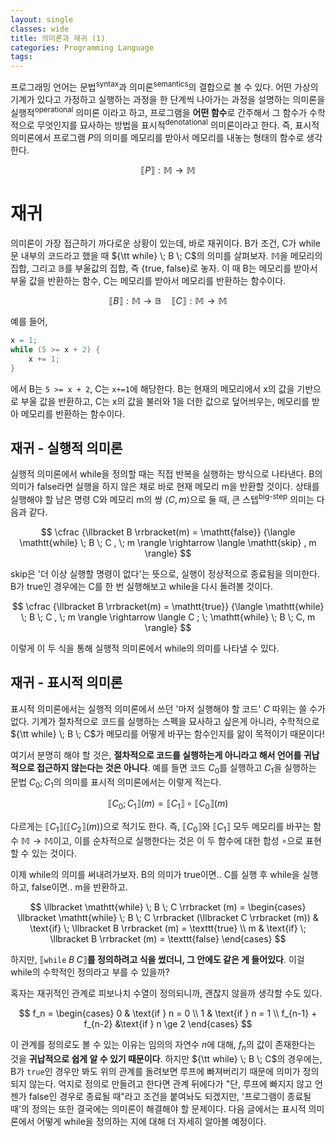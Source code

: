 ```yaml
---
layout: single
classes: wide
title: 의미론과 재귀 (1)
categories: Programming Language
tags: 
---
```


프로그래밍 언어는 문법<sup>syntax</sup>과 의미론<sup>semantics</sup>의 결합으로 볼 수 있다. 어떤 가상의 기계가 있다고 가정하고 실행하는 과정을 한 단계씩 나아가는 과정을 설명하는 의미론을 실행적<sup>operational</sup> 의미론 이라고 하고, 프로그램을 **어떤 함수**로 간주해서 그 함수가 수학적으로 무엇인지를 묘사하는 방법을 표시적<sup>denotational</sup> 의미론이라고 한다. 즉, 표시적 의미론에서 프로그램 $P$의 의미를 메모리를 받아서 메모리를 내놓는 형태의 함수로 생각한다.

$$
\llbracket P \rrbracket : \mathbb{M} \to \mathbb{M}
$$

# 재귀

의미론이 가장 접근하기 까다로운 상황이 있는데, 바로 재귀이다. B가 조건, C가 while문 내부의 코드라고 했을 때 ${\tt while} \; B \; C$의 의미를 살펴보자. $\mathbb{M}$을 메모리의 집합, 그리고 $\mathbb{B}$를 부울값의 집합, 즉 {true, false}로 놓자. 이 때 B는 메모리를 받아서 부울 값을 반환하는 함수, C는 메모리를 받아서 메모리를 반환하는 함수이다.

$$
\llbracket B \rrbracket : \mathbb{M} \to \mathbb{B} \quad
\llbracket C \rrbracket : \mathbb{M} \to \mathbb{M}
$$

예를 들어,

```c
x = 1;
while (5 >= x + 2) {
    x += 1;
}
```
에서 B는 `5 >= x + 2`, C는 `x+=1`에 해당한다. B는 현재의 메모리에서 x의 값을 기반으로 부울 값을 반환하고, C는 x의 값을 불러와 1을 더한 값으로 덮어씌우는, 메모리를 받아 메모리를 반환하는 함수이다.

## 재귀 - 실행적 의미론

실행적 의미론에서 while을 정의할 때는 직접 반복을 실행하는 방식으로 나타낸다. B의 의미가 false라면 실행을 하지 않은 채로 바로 현재 메모리 m을 반환할 것이다. 상태를 실행해야 할 남은 명령 C와 메모리 m의 쌍 $\langle C, m \rangle$으로 둘 때, 큰 스텝<sup>big-step</sup> 의미는 다음과 같다.

$$
\cfrac {\llbracket B \rrbracket(m) = \mathtt{false}}
{\langle \mathtt{while} \; B \; C , \; m \rangle \rightarrow \langle \mathtt{skip} , m \rangle}
$$

skip은 '더 이상 실행할 명령이 없다'는 뜻으로, 실행이 정상적으로 종료됨을 의미한다. B가 true인 경우에는 C를 한 번 실행해보고 while을 다시 돌려볼 것이다.

$$
\cfrac {\llbracket B \rrbracket(m) = \mathtt{true}}
{\langle \mathtt{while} \; B \; C , \; m \rangle \rightarrow \langle C ; \; \mathtt{while} \; B \; C, m \rangle}
$$

이렇게 이 두 식을 통해 실행적 의미론에서 while의 의미를 나타낼 수 있다.

## 재귀 - 표시적 의미론

표시적 의미론에서는 실행적 의미론에서 쓰던 '마저 실행해야 할 코드' $C$ 따위는 쓸 수가 없다. 기계가 절차적으로 코드를 실행하는 스펙을 묘사하고 싶은게 아니라, 수학적으로 ${\tt while} \; B \; C$가 메모리를 어떻게 바꾸는 함수인지를 앎이 목적이기 때문이다!

여기서 분명히 해야 할 것은, **절차적으로 코드를 실행하는게 아니라고 해서 언어를 귀납적으로 접근하지 않는다는 것은 아니다**. 예를 들면 코드 $C_0$를 실행하고 $C_1$을 실행하는 문법 $C_0 ; C_1$의 의미를 표시적 의미론에서는 이렇게 적는다.

$$
\llbracket C_0 ; C_1 \rrbracket (m) = \llbracket C_1 \rrbracket \circ \llbracket C_0 \rrbracket (m)
$$

다르게는 $\llbracket C_1 \rrbracket ( \llbracket C_2 \rrbracket (m))$으로 적기도 한다. 즉, $\llbracket C_0 \rrbracket$와 $\llbracket C_1 \rrbracket$ 모두 메모리를 바꾸는 함수 $\mathbb{M} \to \mathbb{M}$이고, 이를 순차적으로 실행한다는 것은 이 두 함수에 대한 합성 $\circ$으로 표현할 수 있는 것이다.

이제 while의 의미를 써내려가보자. B의 의미가 true이면.. C를 실행 후 while을 실행하고, false이면.. m을 반환하고.

$$
\llbracket \mathtt{while} \; B \; C \rrbracket (m) = 
\begin{cases}
\llbracket \mathtt{while} \; B \; C \rrbracket (\llbracket C \rrbracket (m)) & \text{if} \; \llbracket B \rrbracket (m) = \texttt{true} \\
m & \text{if} \; \llbracket B \rrbracket (m) = \texttt{false}
\end{cases}
$$

하지만, $\llbracket \mathtt{while} \; B \; C \rrbracket$**를 정의하려고 식을 썼더니, 그 안에도 같은 게 들어있다**. 이걸 while의 수학적인 정의라고 부를 수 있을까?

혹자는 재귀적인 관계로 피보나치 수열이 정의되니까, 괜찮지 않을까 생각할 수도 있다.

$$
f_n = \begin{cases}
0 & \text{if } n = 0 \\
1 & \text{if } n = 1 \\
f_{n-1} + f_{n-2} &\text{if } n \ge 2
\end{cases}
$$

이 관계를 정의로도 볼 수 있는 이유는 임의의 자연수 $n$에 대해, $f_n$의 값이 존재한다는 것을 **귀납적으로 쉽게 알 수 있기 때문이다**. 하지만 ${\tt while} \; B \; C$의 경우에는, B가 $\mathtt{true}$인 경우만 봐도 위의 관계를 돌려보면 루프에 빠져버리기 때문에 의미가 정의되지 않는다. 억지로 정의로 만들려고 한다면 관계 뒤에다가 "단, 루프에 빠지지 않고 언젠가 false인 경우로 종료될 때"라고 조건을 붙여놔도 되겠지만, '프로그램이 종료될 때'의 정의는 또한 결국에는 의미론이 해결해야 할 문제이다. 다음 글에서는 표시적 의미론에서 어떻게 while을 정의하는 지에 대해 더 자세히 알아볼 예정이다.